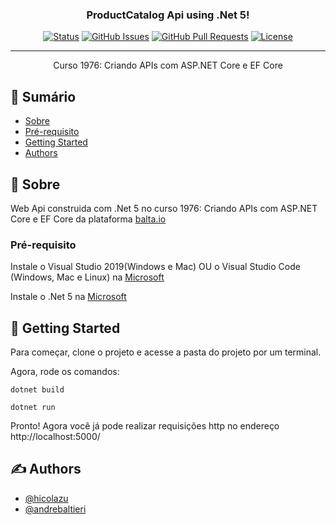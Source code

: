 <h3 align="center">ProductCatalog Api using .Net 5!</h3>

<div align="center">

[![Status](https://img.shields.io/badge/status-active-success.svg)]()
[![GitHub Issues](https://img.shields.io/github/issues/kylelobo/The-Documentation-Compendium.svg)](https://github.com/hicolazu/ProductCatalog/issues)
[![GitHub Pull Requests](https://img.shields.io/github/issues-pr/kylelobo/The-Documentation-Compendium.svg)](https://github.com/hicolazu/ProductCatalog/pulls)
[![License](https://img.shields.io/badge/license-MIT-blue.svg)](/LICENSE)

</div>

---

<p align="center"> Curso 1976: Criando APIs com ASP.NET Core e EF Core
    <br> 
</p>

## 📝 Sumário

- [Sobre](#about)
- [Pré-requisito](#pre_requisitos)
- [Getting Started](#getting_started)
- [Authors](#authors)

## 🧐 Sobre <a name = "about"></a>

Web Api construida com .Net 5 no curso 1976: Criando APIs com ASP.NET Core e EF Core da plataforma [balta.io](https://balta.io/)

### Pré-requisito <a name = "pre_requisitos"></a>

Instale o Visual Studio 2019(Windows e Mac) OU o Visual Studio Code (Windows, Mac e Linux) na [Microsoft](https://visualstudio.microsoft.com/pt-br/)

Instale o .Net 5 na [Microsoft](https://dotnet.microsoft.com/download/dotnet/5.0)

## 🏁 Getting Started <a name = "getting_started"></a>

Para começar, clone o projeto e acesse a pasta do projeto por um terminal.

Agora, rode os comandos: 

````
dotnet build
````
````
dotnet run
````

Pronto! Agora você já pode realizar requisições http no endereço http://localhost:5000/

## ✍️ Authors <a name = "authors"></a>

- [@hicolazu](https://github.com/hicolazu) 
- [@andrebaltieri](https://github.com/andrebaltieri) 